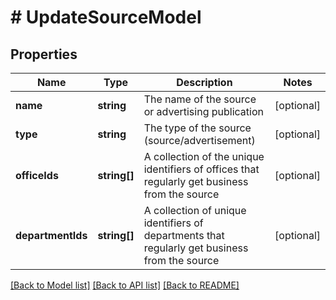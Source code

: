 # # UpdateSourceModel

## Properties

Name | Type | Description | Notes
------------ | ------------- | ------------- | -------------
**name** | **string** | The name of the source or advertising publication | [optional]
**type** | **string** | The type of the source (source/advertisement) | [optional]
**officeIds** | **string[]** | A collection of the unique identifiers of offices that regularly get business from the source | [optional]
**departmentIds** | **string[]** | A collection of unique identifiers of departments that regularly get business from the source | [optional]

[[Back to Model list]](../../README.md#models) [[Back to API list]](../../README.md#endpoints) [[Back to README]](../../README.md)
